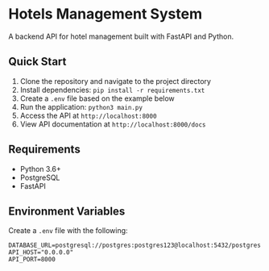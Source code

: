 # Hotels Management System

A backend API for hotel management built with FastAPI and Python.

## Quick Start

1. Clone the repository and navigate to the project directory
2. Install dependencies: `pip install -r requirements.txt`
3. Create a `.env` file based on the example below
4. Run the application: `python3 main.py`
5. Access the API at `http://localhost:8000`
6. View API documentation at `http://localhost:8000/docs`

## Requirements

- Python 3.6+
- PostgreSQL
- FastAPI

## Environment Variables

Create a `.env` file with the following:
```
DATABASE_URL=postgresql://postgres:postgres123@localhost:5432/postgres
API_HOST="0.0.0.0"
API_PORT=8000
```